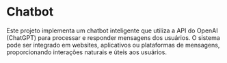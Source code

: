 # Chatbot
Este projeto implementa um chatbot inteligente que utiliza a API do OpenAI (ChatGPT) para processar e responder mensagens dos usuários. O sistema pode ser integrado em websites, aplicativos ou plataformas de mensagens, proporcionando interações naturais e úteis aos usuários.
